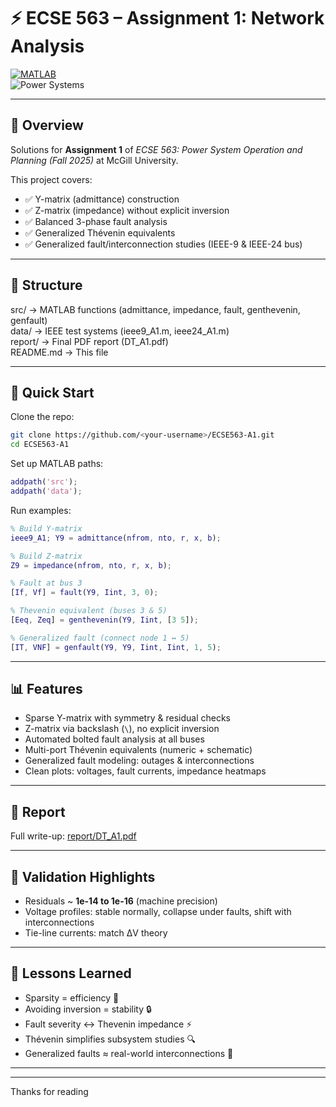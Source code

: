 # ⚡ ECSE 563 – Assignment 1: Network Analysis  

[![MATLAB](https://img.shields.io/badge/MATLAB-R2025b-blue?logo=mathworks)](https://www.mathworks.com/)  
![Power Systems](https://img.shields.io/badge/Topic-Power%20Systems-green)  


---

## 📌 Overview  
Solutions for **Assignment 1** of *ECSE 563: Power System Operation and Planning (Fall 2025)* at McGill University.  

This project covers:  
- ✅ Y-matrix (admittance) construction  
- ✅ Z-matrix (impedance) without explicit inversion  
- ✅ Balanced 3-phase fault analysis  
- ✅ Generalized Thévenin equivalents  
- ✅ Generalized fault/interconnection studies (IEEE-9 & IEEE-24 bus)  

---

## 📂 Structure  
src/ → MATLAB functions (admittance, impedance, fault, genthevenin, genfault)  
data/ → IEEE test systems (ieee9_A1.m, ieee24_A1.m)  
report/ → Final PDF report (DT_A1.pdf)  
README.md → This file  

---

## 🚀 Quick Start  

Clone the repo:  
```bash
git clone https://github.com/<your-username>/ECSE563-A1.git
cd ECSE563-A1
```

Set up MATLAB paths:  
```matlab
addpath('src');
addpath('data');
```

Run examples:  
```matlab
% Build Y-matrix
ieee9_A1; Y9 = admittance(nfrom, nto, r, x, b);

% Build Z-matrix
Z9 = impedance(nfrom, nto, r, x, b);

% Fault at bus 3
[If, Vf] = fault(Y9, Iint, 3, 0);

% Thevenin equivalent (buses 3 & 5)
[Eeq, Zeq] = genthevenin(Y9, Iint, [3 5]);

% Generalized fault (connect node 1 ↔ 5)
[IT, VNF] = genfault(Y9, Y9, Iint, Iint, 1, 5);
```

---

## 📊 Features  
- Sparse Y-matrix with symmetry & residual checks  
- Z-matrix via backslash (`\`), no explicit inversion  
- Automated bolted fault analysis at all buses  
- Multi-port Thévenin equivalents (numeric + schematic)  
- Generalized fault modeling: outages & interconnections  
- Clean plots: voltages, fault currents, impedance heatmaps  

---

## 📖 Report  
Full write-up: [report/DT_A1.pdf](report/DT_A1.pdf)  

---

## 🧪 Validation Highlights  
- Residuals ~ **1e-14 to 1e-16** (machine precision)  
- Voltage profiles: stable normally, collapse under faults, shift with interconnections  
- Tie-line currents: match ΔV theory  

---

## 📌 Lessons Learned  
- Sparsity = efficiency 🚀  
- Avoiding inversion = stability 🔒  
- Fault severity ↔ Thevenin impedance ⚡  
- Thévenin simplifies subsystem studies 🔍  
- Generalized faults ≈ real-world interconnections 🔗  

---



---

Thanks for reading
